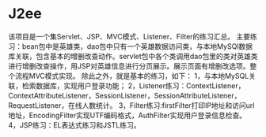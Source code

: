 # J2ee
该项目是一个集Servlet、JSP、MVC模式、Listener、Filter的练习汇总。
主要练习：bean包中是英雄类，dao包中只有一个英雄数据访问类，与本地MySQl数据库关联，包含基本的增删改查动作。servlet包中各个类调用dao包里的类对英雄类进行增删改查操作，用JSP对英雄信息进行分页展示。展示页面有增删改选项。整个流程MVC模式实现。
除此之外，就是基本的练习，如下：
1，与本地MySQL关联，检索数据库，实现用户登录功能；
2，Listener练习：ContextListener，ContextAttributeListener，SessionListener，SessionAttributeListener，RequestListener，在线人数统计。
3，Filter练习:firstFilter打印IP地址和访问url地址，EncodingFilter实现UTF编码格式，AuthFilter实现用户登录信息检查。
4，JSP练习：EL表达式练习和JSTL练习。
